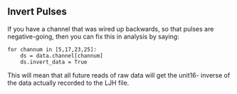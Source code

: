 ## Invert Pulses

If you have a channel that was wired up backwards, so that pulses are
negative-going, then you can fix this in analysis by saying:
```
for channum in [5,17,23,25]:
    ds = data.channel[channum]
    ds.invert_data = True
```
This will mean that all future reads of raw data will get the unit16-
inverse of the data actually recorded to the LJH file.
